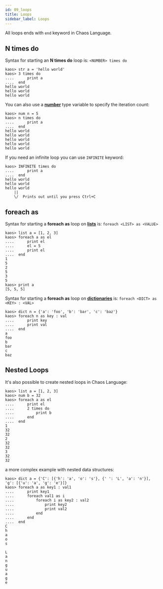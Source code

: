 ```yaml
---
id: 09_loops
title: Loops
sidebar_label: Loops
---
```


All loops ends with `end` keyword in Chaos Language.

## N times do

Syntax for starting an **N times do** loop is: `<NUMBER> times do`

```chaos
kaos> str a = 'hello world'
kaos> 3 times do
....      print a
....  end
hello world
hello world
hello world
```

You can also use a [**number**](04_primitive-data-types.md#number) type variable to specify the iteration count:

```chaos
kaos> num n = 5
kaos> n times do
....      print a
....  end
hello world
hello world
hello world
hello world
hello world
```

If you need an infinite loop you can use `INFINITE` keyword:

```chaos
kaos> INFINITE times do
....      print a
....  end
hello world
hello world
hello world
    ||
    \/  Prints out until you press Ctrl+C
```

## foreach as

Syntax for starting a **foreach as** loop on [**lists**](05_lists.md) is: `foreach <LIST> as <VALUE>`

```chaos
kaos> list a = [1, 2, 3]
kaos> foreach a as el
....      print el
....      el = 5
....      print el
....  end
1
5
2
5
3
5
kaos> print a
[5, 5, 5]
```

Syntax for starting a **foreach as** loop on [**dictionaries**](06_dictionaries.md) is: `foreach <DICT> as <KEY> : <VAL>`

```chaos
kaos> dict n = {'a': 'foo', 'b': 'bar', 'c': 'baz'}
kaos> foreach n as key : val
....      print key
....      print val
....  end
a
foo
b
bar
c
baz
```

## Nested Loops

It's also possible to create nested loops in Chaos Language:

```chaos
kaos> list a = [1, 2, 3]
kaos> num b = 32
kaos> foreach a as el
....      print el
....      2 times do
....          print b
....      end
....  end
1
32
32
2
32
32
3
32
32
```

a more complex example with nested data structures:

```chaos
kaos> dict a = {'C': [{'h': 'a', 'o': 's'}, {' ': 'L', 'a': 'n'}], 'g': [{'u': 'a', 'g': 'e'}]}
kaos> foreach a as key1 : val1
....      print key1
....      foreach val1 as i
....          foreach i as key2 : val2
....              print key2
....              print val2
....          end
....      end
....  end
C
h
a
o
s
 
L
a
n
g
u
a
g
e
```

